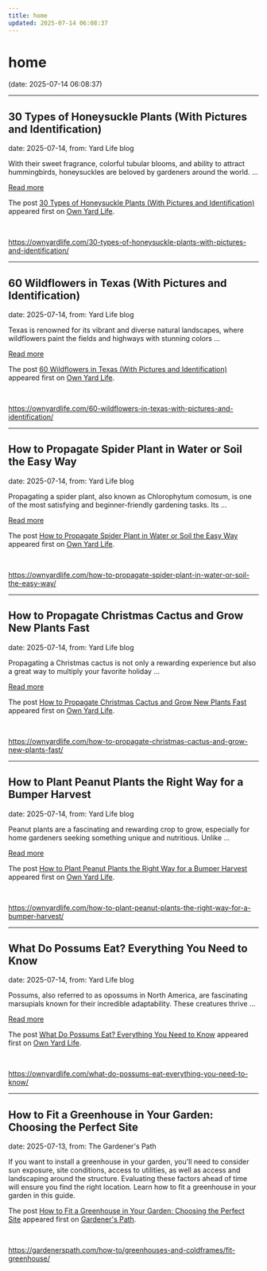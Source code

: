 ```yaml
---
title: home
updated: 2025-07-14 06:08:37
---
```


# home

(date: 2025-07-14 06:08:37)

---

## 30 Types of Honeysuckle Plants (With Pictures and Identification)

date: 2025-07-14, from: Yard Life blog

<p>With their sweet fragrance, colorful tubular blooms, and ability to attract hummingbirds, honeysuckles are beloved by gardeners around the world. ... </p>
<p class="read-more-container"><a title="30 Types of Honeysuckle Plants (With Pictures and Identification)" class="read-more button" href="https://ownyardlife.com/30-types-of-honeysuckle-plants-with-pictures-and-identification/#more-32056" aria-label="Read more about 30 Types of Honeysuckle Plants (With Pictures and Identification)">Read more</a></p>
<p>The post <a href="https://ownyardlife.com/30-types-of-honeysuckle-plants-with-pictures-and-identification/">30 Types of Honeysuckle Plants (With Pictures and Identification)</a> appeared first on <a href="https://ownyardlife.com">Own Yard Life</a>.</p>
 

<br> 

<https://ownyardlife.com/30-types-of-honeysuckle-plants-with-pictures-and-identification/>

---

## 60 Wildflowers in Texas (With Pictures and Identification)

date: 2025-07-14, from: Yard Life blog

<p>Texas is renowned for its vibrant and diverse natural landscapes, where wildflowers paint the fields and highways with stunning colors ... </p>
<p class="read-more-container"><a title="60 Wildflowers in Texas (With Pictures and Identification)" class="read-more button" href="https://ownyardlife.com/60-wildflowers-in-texas-with-pictures-and-identification/#more-32041" aria-label="Read more about 60 Wildflowers in Texas (With Pictures and Identification)">Read more</a></p>
<p>The post <a href="https://ownyardlife.com/60-wildflowers-in-texas-with-pictures-and-identification/">60 Wildflowers in Texas (With Pictures and Identification)</a> appeared first on <a href="https://ownyardlife.com">Own Yard Life</a>.</p>
 

<br> 

<https://ownyardlife.com/60-wildflowers-in-texas-with-pictures-and-identification/>

---

## How to Propagate Spider Plant in Water or Soil the Easy Way

date: 2025-07-14, from: Yard Life blog

<p>Propagating a spider plant, also known as Chlorophytum comosum, is one of the most satisfying and beginner-friendly gardening tasks. Its ... </p>
<p class="read-more-container"><a title="How to Propagate Spider Plant in Water or Soil the Easy Way" class="read-more button" href="https://ownyardlife.com/how-to-propagate-spider-plant-in-water-or-soil-the-easy-way/#more-32034" aria-label="Read more about How to Propagate Spider Plant in Water or Soil the Easy Way">Read more</a></p>
<p>The post <a href="https://ownyardlife.com/how-to-propagate-spider-plant-in-water-or-soil-the-easy-way/">How to Propagate Spider Plant in Water or Soil the Easy Way</a> appeared first on <a href="https://ownyardlife.com">Own Yard Life</a>.</p>
 

<br> 

<https://ownyardlife.com/how-to-propagate-spider-plant-in-water-or-soil-the-easy-way/>

---

## How to Propagate Christmas Cactus and Grow New Plants Fast

date: 2025-07-14, from: Yard Life blog

<p>Propagating a Christmas cactus is not only a rewarding experience but also a great way to multiply your favorite holiday ... </p>
<p class="read-more-container"><a title="How to Propagate Christmas Cactus and Grow New Plants Fast" class="read-more button" href="https://ownyardlife.com/how-to-propagate-christmas-cactus-and-grow-new-plants-fast/#more-32029" aria-label="Read more about How to Propagate Christmas Cactus and Grow New Plants Fast">Read more</a></p>
<p>The post <a href="https://ownyardlife.com/how-to-propagate-christmas-cactus-and-grow-new-plants-fast/">How to Propagate Christmas Cactus and Grow New Plants Fast</a> appeared first on <a href="https://ownyardlife.com">Own Yard Life</a>.</p>
 

<br> 

<https://ownyardlife.com/how-to-propagate-christmas-cactus-and-grow-new-plants-fast/>

---

## How to Plant Peanut Plants the Right Way for a Bumper Harvest

date: 2025-07-14, from: Yard Life blog

<p>Peanut plants are a fascinating and rewarding crop to grow, especially for home gardeners seeking something unique and nutritious. Unlike ... </p>
<p class="read-more-container"><a title="How to Plant Peanut Plants the Right Way for a Bumper Harvest" class="read-more button" href="https://ownyardlife.com/how-to-plant-peanut-plants-the-right-way-for-a-bumper-harvest/#more-32024" aria-label="Read more about How to Plant Peanut Plants the Right Way for a Bumper Harvest">Read more</a></p>
<p>The post <a href="https://ownyardlife.com/how-to-plant-peanut-plants-the-right-way-for-a-bumper-harvest/">How to Plant Peanut Plants the Right Way for a Bumper Harvest</a> appeared first on <a href="https://ownyardlife.com">Own Yard Life</a>.</p>
 

<br> 

<https://ownyardlife.com/how-to-plant-peanut-plants-the-right-way-for-a-bumper-harvest/>

---

## What Do Possums Eat? Everything You Need to Know

date: 2025-07-14, from: Yard Life blog

<p>Possums, also referred to as opossums in North America, are fascinating marsupials known for their incredible adaptability. These creatures thrive ... </p>
<p class="read-more-container"><a title="What Do Possums Eat? Everything You Need to Know" class="read-more button" href="https://ownyardlife.com/what-do-possums-eat-everything-you-need-to-know/#more-32020" aria-label="Read more about What Do Possums Eat? Everything You Need to Know">Read more</a></p>
<p>The post <a href="https://ownyardlife.com/what-do-possums-eat-everything-you-need-to-know/">What Do Possums Eat? Everything You Need to Know</a> appeared first on <a href="https://ownyardlife.com">Own Yard Life</a>.</p>
 

<br> 

<https://ownyardlife.com/what-do-possums-eat-everything-you-need-to-know/>

---

## How to Fit a Greenhouse in Your Garden: Choosing the Perfect Site

date: 2025-07-13, from: The Gardener's Path

<p>If you want to install a greenhouse in your garden, you'll need to consider sun exposure, site conditions, access to utilities, as well as access and landscaping around the structure. Evaluating these factors ahead of time will ensure you find the right location. Learn how to fit a greenhouse in your garden in this guide.</p>
<p>The post <a href="https://gardenerspath.com/how-to/greenhouses-and-coldframes/fit-greenhouse/">How to Fit a Greenhouse in Your Garden: Choosing the Perfect Site</a> appeared first on <a href="https://gardenerspath.com">Gardener&#039;s Path</a>.</p>
 

<br> 

<https://gardenerspath.com/how-to/greenhouses-and-coldframes/fit-greenhouse/>

